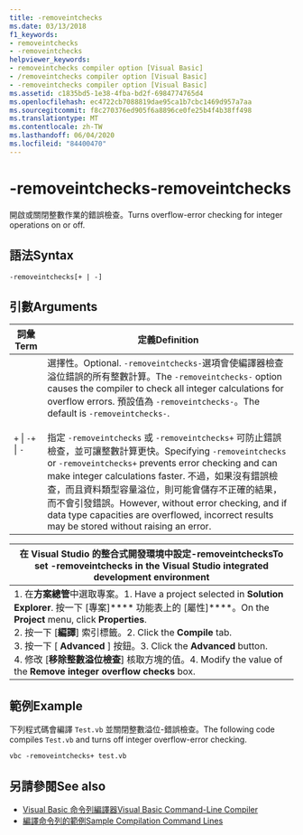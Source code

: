 ```yaml
---
title: -removeintchecks
ms.date: 03/13/2018
f1_keywords:
- removeintchecks
- -removeintchecks
helpviewer_keywords:
- removeintchecks compiler option [Visual Basic]
- /removeintchecks compiler option [Visual Basic]
- -removeintchecks compiler option [Visual Basic]
ms.assetid: c1835bd5-1e38-4fba-bd2f-6984774765d4
ms.openlocfilehash: ec4722cb7088819dae95ca1b7cbc1469d957a7aa
ms.sourcegitcommit: f8c270376ed905f6a8896ce0fe25b4f4b38ff498
ms.translationtype: MT
ms.contentlocale: zh-TW
ms.lasthandoff: 06/04/2020
ms.locfileid: "84400470"
---
```

# <a name="-removeintchecks"></a><span data-ttu-id="ff045-102">-removeintchecks</span><span class="sxs-lookup"><span data-stu-id="ff045-102">-removeintchecks</span></span>
<span data-ttu-id="ff045-103">開啟或關閉整數作業的錯誤檢查。</span><span class="sxs-lookup"><span data-stu-id="ff045-103">Turns overflow-error checking for integer operations on or off.</span></span>  
  
## <a name="syntax"></a><span data-ttu-id="ff045-104">語法</span><span class="sxs-lookup"><span data-stu-id="ff045-104">Syntax</span></span>  
  
```console  
-removeintchecks[+ | -]  
```  
  
## <a name="arguments"></a><span data-ttu-id="ff045-105">引數</span><span class="sxs-lookup"><span data-stu-id="ff045-105">Arguments</span></span>  
  
|<span data-ttu-id="ff045-106">詞彙</span><span class="sxs-lookup"><span data-stu-id="ff045-106">Term</span></span>|<span data-ttu-id="ff045-107">定義</span><span class="sxs-lookup"><span data-stu-id="ff045-107">Definition</span></span>|  
|---|---|  
|<span data-ttu-id="ff045-108">`+` &#124; `-`</span><span class="sxs-lookup"><span data-stu-id="ff045-108">`+` &#124; `-`</span></span>|<span data-ttu-id="ff045-109">選擇性。</span><span class="sxs-lookup"><span data-stu-id="ff045-109">Optional.</span></span> <span data-ttu-id="ff045-110">`-removeintchecks-`選項會使編譯器檢查溢位錯誤的所有整數計算。</span><span class="sxs-lookup"><span data-stu-id="ff045-110">The `-removeintchecks-` option causes the compiler to check all integer calculations for overflow errors.</span></span> <span data-ttu-id="ff045-111">預設值為 `-removeintchecks-`。</span><span class="sxs-lookup"><span data-stu-id="ff045-111">The default is `-removeintchecks-`.</span></span><br /><br /> <span data-ttu-id="ff045-112">指定 `-removeintchecks` 或 `-removeintchecks+` 可防止錯誤檢查，並可讓整數計算更快。</span><span class="sxs-lookup"><span data-stu-id="ff045-112">Specifying `-removeintchecks` or `-removeintchecks+` prevents error checking and can make integer calculations faster.</span></span> <span data-ttu-id="ff045-113">不過，如果沒有錯誤檢查，而且資料類型容量溢位，則可能會儲存不正確的結果，而不會引發錯誤。</span><span class="sxs-lookup"><span data-stu-id="ff045-113">However, without error checking, and if data type capacities are overflowed, incorrect results may be stored without raising an error.</span></span>|  
  
|<span data-ttu-id="ff045-114">在 Visual Studio 的整合式開發環境中設定-removeintchecks</span><span class="sxs-lookup"><span data-stu-id="ff045-114">To set -removeintchecks in the Visual Studio integrated development environment</span></span>|  
|---|  
|<span data-ttu-id="ff045-115">1. 在**方案總管**中選取專案。</span><span class="sxs-lookup"><span data-stu-id="ff045-115">1.  Have a project selected in **Solution Explorer**.</span></span> <span data-ttu-id="ff045-116">按一下 [專案]\*\*\*\* 功能表上的 [屬性]\*\*\*\*。</span><span class="sxs-lookup"><span data-stu-id="ff045-116">On the **Project** menu, click **Properties**.</span></span> <br /><span data-ttu-id="ff045-117">2. 按一下 [**編譯**] 索引標籤。</span><span class="sxs-lookup"><span data-stu-id="ff045-117">2.  Click the **Compile** tab.</span></span><br /><span data-ttu-id="ff045-118">3. 按一下 [ **Advanced** ] 按鈕。</span><span class="sxs-lookup"><span data-stu-id="ff045-118">3.  Click the **Advanced** button.</span></span><br /><span data-ttu-id="ff045-119">4. 修改 [**移除整數溢位檢查**] 核取方塊的值。</span><span class="sxs-lookup"><span data-stu-id="ff045-119">4.  Modify the value of the **Remove integer overflow checks** box.</span></span>|  
  
## <a name="example"></a><span data-ttu-id="ff045-120">範例</span><span class="sxs-lookup"><span data-stu-id="ff045-120">Example</span></span>  
 <span data-ttu-id="ff045-121">下列程式碼會編譯 `Test.vb` 並關閉整數溢位-錯誤檢查。</span><span class="sxs-lookup"><span data-stu-id="ff045-121">The following code compiles `Test.vb` and turns off integer overflow-error checking.</span></span>  
  
```console
vbc -removeintchecks+ test.vb  
```  
  
## <a name="see-also"></a><span data-ttu-id="ff045-122">另請參閱</span><span class="sxs-lookup"><span data-stu-id="ff045-122">See also</span></span>

- [<span data-ttu-id="ff045-123">Visual Basic 命令列編譯器</span><span class="sxs-lookup"><span data-stu-id="ff045-123">Visual Basic Command-Line Compiler</span></span>](index.md)
- [<span data-ttu-id="ff045-124">編譯命令列的範例</span><span class="sxs-lookup"><span data-stu-id="ff045-124">Sample Compilation Command Lines</span></span>](sample-compilation-command-lines.md)
